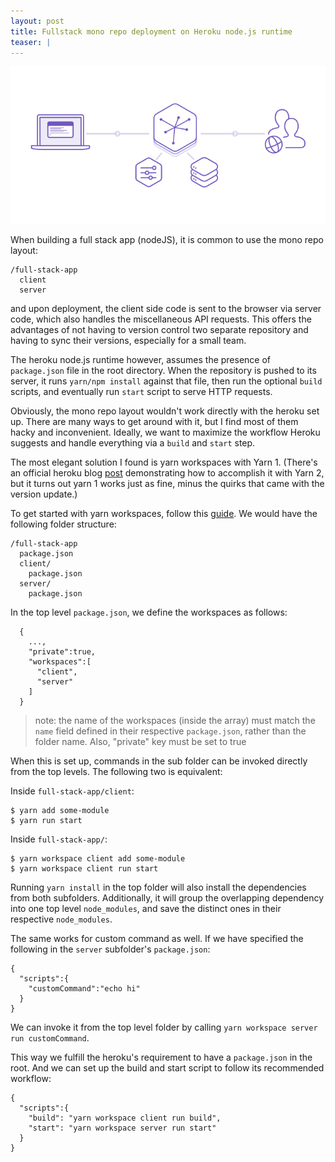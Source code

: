 ```yaml
---
layout: post
title: Fullstack mono repo deployment on Heroku node.js runtime
teaser: |
---
```


![heroku.png](/assets/images/heroku.jpg)

When building a full stack app (nodeJS), it is common to use the mono repo layout:

```
/full-stack-app
  client
  server
```

and upon deployment, the client side code is sent to the browser via server
code, which also handles the miscellaneous API requests. This offers the
advantages of not having to version control two separate repository and
having to sync their versions, especially for a small team.

The heroku node.js runtime however, assumes the presence of `package.json` file
in the root directory. When the repository is pushed to its server, it runs
`yarn/npm install` against that file, then run the optional `build` scripts,
and eventually run `start` script to serve HTTP requests.

Obviously, the mono repo layout wouldn't work directly with the heroku set up.
There are many ways to get around with it, but I find most of them hacky and
inconvenient. Ideally, we want to maximize the workflow Heroku suggests and
handle everything via a `build` and `start` step.

The most elegant solution I found is yarn workspaces with Yarn 1. (There's an official heroku blog
[post](https://blog.heroku.com/building-a-monorepo-with-yarn-2) demonstrating
how to accomplish it with Yarn 2, but it turns out yarn 1 works just as fine,
minus the quirks that came with the version update.)

To get started with yarn workspaces, follow this
[guide](https://classic.yarnpkg.com/en/docs/workspaces/). We would have the
following folder structure:

```
/full-stack-app
  package.json
  client/
    package.json
  server/
    package.json
```

In the top level `package.json`, we define the workspaces as follows:

```
  {
    ...,
    "private":true,
    "workspaces":[
      "client",
      "server"
    ]
  }
```

> note: the name of the workspaces (inside the array) must match
> the `name` field defined in their respective `package.json`, rather than
> the folder name. Also, "private" key must be set to true

When this is set up, commands in the sub folder can be invoked directly from
the top levels. The following two is equivalent:

Inside `full-stack-app/client`:

```
$ yarn add some-module
$ yarn run start
```

Inside `full-stack-app/`:

```
$ yarn workspace client add some-module
$ yarn workspace client run start
```

Running `yarn install` in the top folder will also install the dependencies
from both subfolders. Additionally, it will group the overlapping dependency
into one top level `node_modules`, and save the distinct ones in their respective
`node_modules`.

The same works for custom command as well. If we have specified the following
in the `server` subfolder's `package.json`:

```
{
  "scripts":{
    "customCommand":"echo hi"
  }
}
```

We can invoke it from the top level folder by calling
`yarn workspace server run customCommand`.

This way we fulfill the heroku's requirement to have a `package.json` in the
root. And we can set up the build and start script to follow its recommended
workflow:

```
{
  "scripts":{
    "build": "yarn workspace client run build",
    "start": "yarn workspace server run start"
  }
}
```
